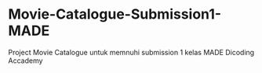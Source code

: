 # Movie-Catalogue-Submission1-MADE
Project Movie Catalogue untuk memnuhi submission 1 kelas MADE Dicoding Accademy
